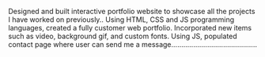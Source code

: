 Designed and built interactive portfolio website to showcase all the projects I have worked on
previously..
Using HTML, CSS and JS programming languages, created a fully customer web portfolio.
Incorporated new items such as video, background gif, and custom fonts.
Using JS, populated contact page where user can send me a message...........................................
